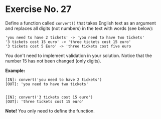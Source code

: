 # Exercise No. 27

Define a function called `convert()` that takes English text as an argument and replaces all digits  (not numbers) in the text with words (see below):


    'you need to have 2 tickets' -> 'you need to have two tickets'
    '3 tickets cost 15 euro' -> 'three tickets cost 15 euro'
    '3 tickets cost 5 Euro' -> 'three tickets cost five euro


You don't need to implement validation in your solution. Notice that the number 15 has not been changed (only digits).


**Example:**


    [IN]: convert('you need to have 2 tickets')
    [OUT]: 'you need to have two tickets'


    [IN]: convert('3 tickets cost 15 euro')
    [OUT]: 'three tickets cost 15 euro'


**Note!** You only need to define the function.